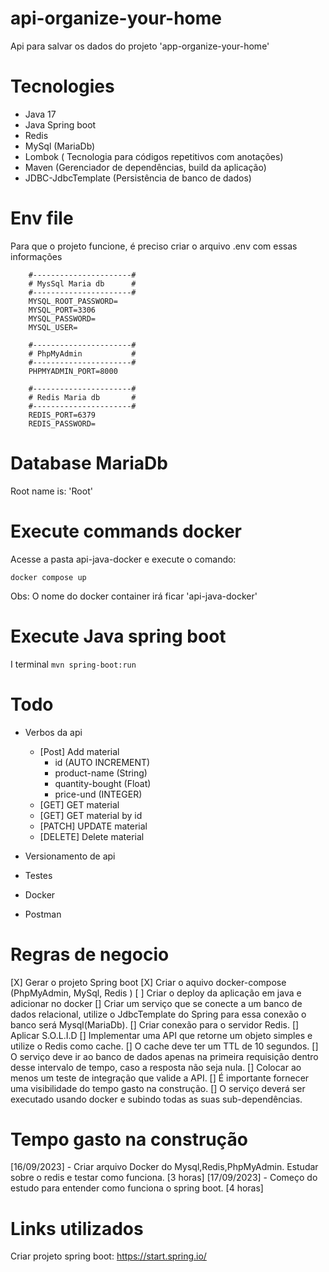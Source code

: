 # api-organize-your-home
Api para salvar os dados do projeto 'app-organize-your-home' 

# Tecnologies
- Java 17
- Java Spring boot
- Redis
- MySql (MariaDb)
- Lombok ( Tecnologia para códigos repetitivos com anotações)
- Maven (Gerenciador de dependências, build da aplicação)
- JDBC-JdbcTemplate (Persistência de banco de dados)

# Env file
Para que o projeto funcione, é preciso criar o arquivo .env com essas informações
```` 
    #----------------------#
    # MysSql Maria db      #
    #----------------------#
    MYSQL_ROOT_PASSWORD=
    MYSQL_PORT=3306
    MYSQL_PASSWORD=
    MYSQL_USER=

    #----------------------#
    # PhpMyAdmin           #
    #----------------------#
    PHPMYADMIN_PORT=8000

    #----------------------#
    # Redis Maria db       #
    #----------------------#
    REDIS_PORT=6379
    REDIS_PASSWORD=
````

# Database MariaDb
Root name is: 'Root'

# Execute commands docker
Acesse a pasta api-java-docker e execute o comando:

``` docker compose up ```

Obs: O nome do docker container irá ficar 'api-java-docker'

# Execute Java spring boot
I terminal 
``` mvn spring-boot:run ```

# Todo
- Verbos da api
    - [Post] Add material
        - id (AUTO INCREMENT)
        - product-name (String)
        - quantity-bought (Float)
        - price-und (INTEGER)
    - [GET] GET material
    - [GET] GET material by id
    - [PATCH] UPDATE material  
    - [DELETE] Delete material

- Versionamento de api
- Testes
- Docker
- Postman

# Regras de negocio

[X] Gerar o projeto Spring boot
[X] Criar o aquivo docker-compose (PhpMyAdmin, MySql, Redis )
[ ] Criar o deploy da aplicação em java e adicionar no docker 
[] Criar um serviço que se conecte a um banco de dados relacional, utilize o JdbcTemplate do Spring para essa conexão o banco será Mysql(MariaDb). 
[] Criar conexão para o servidor Redis.
[] Aplicar S.O.L.I.D
[] Implementar uma API que retorne um objeto simples e utilize o Redis como cache.
[] O cache deve ter um TTL de 10 segundos.
[] O serviço deve ir ao banco de dados apenas na primeira requisição dentro desse intervalo de tempo, caso a resposta não seja nula.
[] Colocar ao menos um teste de integração que valide a API.
[] É importante fornecer uma visibilidade do tempo gasto na construção.
[] O serviço deverá ser executado usando docker e subindo todas as suas sub-dependências.

# Tempo gasto na construção

[16/09/2023] - Criar arquivo Docker do Mysql,Redis,PhpMyAdmin. Estudar sobre o redis e testar como funciona. [3 horas]
[17/09/2023] - Começo do estudo para entender como funciona o spring boot. [4 horas]


# Links utilizados

Criar projeto spring boot: https://start.spring.io/

